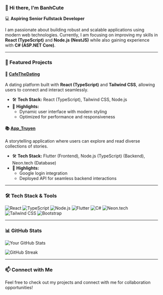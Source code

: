 ### 👋 Hi there, I'm **BanhCute**

💻 **Aspiring Senior Fullstack Developer**

I am passionate about building robust and scalable applications using modern web technologies. Currently, I am focusing on improving my skills in **React (TypeScript)** and **Node.js (NestJS)** while also gaining experience with **C# (ASP.NET Core)**.

---

### 📌 Featured Projects

#### 🧡 [CafeTheDating](https://github.com/sharrlotte/CafeTheDating)
A dating platform built with **React (TypeScript)** and **Tailwind CSS**, allowing users to connect and interact seamlessly.

- 🛠️ **Tech Stack:** React (TypeScript), Tailwind CSS, Node.js
- 🚀 **Highlights:**
   - Dynamic user interface with modern styling
   - Optimized for performance and responsiveness

#### 📚 [App_Truyen](https://github.com/BanhCute/App_Truyen)
A storytelling application where users can explore and read diverse collections of stories.

- 🛠️ **Tech Stack:** Flutter (Frontend), Node.js (TypeScript) (Backend), Neon.tech (Database)
- 🚀 **Highlights:**
   - Google login integration
   - Deployed API for seamless backend interactions

---

### 🛠️ Tech Stack & Tools

![React](https://img.shields.io/badge/React-20232A?style=for-the-badge&logo=react)
![TypeScript](https://img.shields.io/badge/TypeScript-007ACC?style=for-the-badge&logo=typescript)
![Node.js](https://img.shields.io/badge/Node.js-339933?style=for-the-badge&logo=node.js)
![Flutter](https://img.shields.io/badge/Flutter-02569B?style=for-the-badge&logo=flutter)
![C#](https://img.shields.io/badge/C%23-239120?style=for-the-badge&logo=csharp)
![Neon.tech](https://img.shields.io/badge/Neon.tech-000000?style=for-the-badge&logo=postgresql)
![Tailwind CSS](https://img.shields.io/badge/Tailwind_CSS-38B2AC?style=for-the-badge&logo=tailwind-css)
![Bootstrap](https://img.shields.io/badge/Bootstrap-7952B3?style=for-the-badge&logo=bootstrap)

---

### 📊 GitHub Stats

![Your GitHub Stats](https://github-readme-stats.vercel.app/api?username=BanhCute&show_icons=true&theme=radical)

![GitHub Streak](https://streak-stats.demolab.com?user=BanhCute&theme=radical&hide_border=true)

---

### 📫 Connect with Me

Feel free to check out my projects and connect with me for collaboration opportunities!

